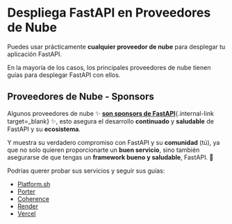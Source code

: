 # Despliega FastAPI en Proveedores de Nube

Puedes usar prácticamente **cualquier proveedor de nube** para desplegar tu aplicación FastAPI.

En la mayoría de los casos, los principales proveedores de nube tienen guías para desplegar FastAPI con ellos.

## Proveedores de Nube - Sponsors

Algunos proveedores de nube ✨ [**son sponsors de FastAPI**](../help-fastapi.md#sponsor-the-author){.internal-link target=_blank} ✨, esto asegura el desarrollo **continuado** y **saludable** de FastAPI y su **ecosistema**.

Y muestra su verdadero compromiso con FastAPI y su **comunidad** (tú), ya que no solo quieren proporcionarte un **buen servicio**, sino también asegurarse de que tengas un **framework bueno y saludable**, FastAPI. 🙇

Podrías querer probar sus servicios y seguir sus guías:

* <a href="https://docs.platform.sh/languages/python.html?utm_source=fastapi-signup&utm_medium=banner&utm_campaign=FastAPI-signup-June-2023" class="external-link" target="_blank">Platform.sh</a>
* <a href="https://docs.porter.run/language-specific-guides/fastapi" class="external-link" target="_blank">Porter</a>
* <a href="https://www.withcoherence.com/?utm_medium=advertising&utm_source=fastapi&utm_campaign=website" class="external-link" target="_blank">Coherence</a>
* <a href="https://docs.render.com/deploy-fastapi?utm_source=deploydoc&utm_medium=referral&utm_campaign=fastapi" class="external-link" target="_blank">Render</a>
* <a href="https://vercel.com/templates/next.js/nextjs-fastapi-starter" class="external-link" target="_blank">Vercel</a>